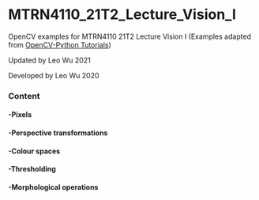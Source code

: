 # MTRN4110_21T2_Lecture_Vision_I

OpenCV examples for MTRN4110 21T2 Lecture Vision I (Examples adapted from [OpenCV-Python Tutorials](https://docs.opencv.org/3.4.2/d6/d00/tutorial_py_root.html))

Updated by Leo Wu 2021

Developed by Leo Wu 2020

### Content

#### -Pixels

#### -Perspective transformations

#### -Colour spaces

#### -Thresholding

#### -Morphological operations
